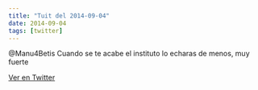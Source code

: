 ```yaml
---
title: "Tuit del 2014-09-04"
date: 2014-09-04
tags: [twitter]
---
```


@Manu4Betis Cuando se te acabe el instituto lo echaras de menos, muy fuerte



[Ver en Twitter](https://twitter.com/i/web/status/507415051620601857)

